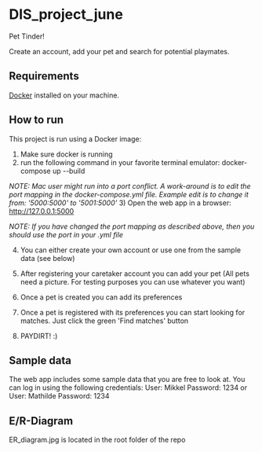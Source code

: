 # DIS_project_june

Pet Tinder!

Create an account, add your pet and search for potential playmates.

## Requirements
[Docker](https://www.docker.com/) installed on your machine.

## How to run
This project is run using a Docker image:
1) Make sure docker is running
2) run the following command in your favorite terminal emulator: docker-compose up --build

*NOTE: Mac user might run into a port conflict. A work-around is to edit the port mapping in the docker-compose.yml file. Example edit is to change it from: '5000:5000' to '5001:5000'*
3) Open the web app in a browser: http://127.0.0.1:5000

*NOTE: If you have changed the port mapping as described above, then you should use the port in your .yml file*

4) You can either create your own account or use one from the sample data (see below)

5) After registering your caretaker account you can add your pet (All pets need a picture. For testing purposes you can use whatever you want)

6) Once a pet is created you can add its preferences

7) Once a pet is registered with its preferences you can start looking for matches. Just click the green 'Find matches' button

8) PAYDIRT! :)

## Sample data
The web app includes some sample data that you are free to look at.
You can log in using the following credentials:
User: Mikkel
Password: 1234
or
User: Mathilde
Password: 1234

## E/R-Diagram
ER_diagram.jpg is located in the root folder of the repo